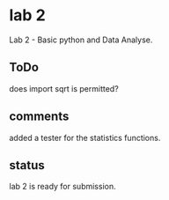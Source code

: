 # lab 2
Lab 2 - Basic python and Data Analyse.

## ToDo
does import sqrt is permitted?
## comments
added a tester for the statistics functions.
## status
lab 2 is ready for submission.
